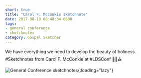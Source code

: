 ```yaml
---
short: true
title: "Carol F. McConkie sketchnote"
date: 2017-08-10 08:48:34-0600
tags:
- general conference
- sketchnotes
category: Gospel Sketcher
---
```


We have everything we need to develop the beauty of holiness. #Sketchnotes from Carol F. McConkie at #LDSConf ✍🏼⛪️

![General Conference sketchnotes](https://media.bennorris.org/images/gospelsketcher/general-conference/apr-2017/general-conference-womens-mcconkie-sketchnote.jpg){:loading="lazy"}
